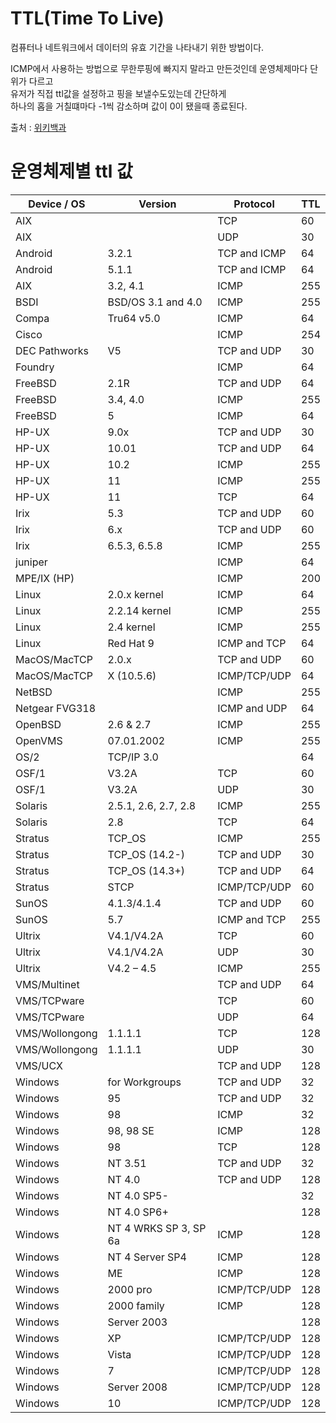 # TTL(Time To Live)

컴퓨터나 네트워크에서 데이터의 유효 기간을 나타내기 위한 방법이다.

ICMP에서 사용하는 방법으로 무한루핑에 빠지지 말라고 만든것인데 운영체제마다 단위가 다르고   
유저가 직접 ttl값을 설정하고 핑을 보낼수도있는데 간단하게   
하나의 홉을 거칠떄마다 -1씩 감소하며 값이 0이 됐을때 종료된다.  




출처 : [위키백과](https://ko.wikipedia.org/wiki/%ED%83%80%EC%9E%84_%ED%88%AC_%EB%A6%AC%EB%B8%8C)

# 운영체제별 ttl 값

| Device / OS    	| Version               	| Protocol     	| TTL 	|
|----------------	|-----------------------	|--------------	|-----	|
| AIX            	|                       	| TCP          	| 60  	|
| AIX            	|                       	| UDP          	| 30  	|
| Android        	| 3.2.1                 	| TCP and ICMP 	| 64  	|
| Android        	| 5.1.1                 	| TCP and ICMP 	| 64  	|
| AIX            	| 3.2, 4.1              	| ICMP         	| 255 	|
| BSDI           	| BSD/OS 3.1 and 4.0    	| ICMP         	| 255 	|
| Compa          	| Tru64 v5.0            	| ICMP         	| 64  	|
| Cisco          	|                       	| ICMP         	| 254 	|
| DEC Pathworks  	| V5                    	| TCP and UDP  	| 30  	|
| Foundry        	|                       	| ICMP         	| 64  	|
| FreeBSD        	| 2.1R                  	| TCP and UDP  	| 64  	|
| FreeBSD        	| 3.4, 4.0              	| ICMP         	| 255 	|
| FreeBSD        	| 5                     	| ICMP         	| 64  	|
| HP-UX          	| 9.0x                  	| TCP and UDP  	| 30  	|
| HP-UX          	| 10.01                 	| TCP and UDP  	| 64  	|
| HP-UX          	| 10.2                  	| ICMP         	| 255 	|
| HP-UX          	| 11                    	| ICMP         	| 255 	|
| HP-UX          	| 11                    	| TCP          	| 64  	|
| Irix           	| 5.3                   	| TCP and UDP  	| 60  	|
| Irix           	| 6.x                   	| TCP and UDP  	| 60  	|
| Irix           	| 6.5.3, 6.5.8          	| ICMP         	| 255 	|
| juniper        	|                       	| ICMP         	| 64  	|
| MPE/IX (HP)    	|                       	| ICMP         	| 200 	|
| Linux          	| 2.0.x kernel          	| ICMP         	| 64  	|
| Linux          	| 2.2.14 kernel         	| ICMP         	| 255 	|
| Linux          	| 2.4 kernel            	| ICMP         	| 255 	|
| Linux          	| Red Hat 9             	| ICMP and TCP 	| 64  	|
| MacOS/MacTCP   	| 2.0.x                 	| TCP and UDP  	| 60  	|
| MacOS/MacTCP   	| X (10.5.6)            	| ICMP/TCP/UDP 	| 64  	|
| NetBSD         	|                       	| ICMP         	| 255 	|
| Netgear FVG318 	|                       	| ICMP and UDP 	| 64  	|
| OpenBSD        	| 2.6 & 2.7             	| ICMP         	| 255 	|
| OpenVMS        	| 07.01.2002            	| ICMP         	| 255 	|
| OS/2           	| TCP/IP 3.0            	|              	| 64  	|
| OSF/1          	| V3.2A                 	| TCP          	| 60  	|
| OSF/1          	| V3.2A                 	| UDP          	| 30  	|
| Solaris        	| 2.5.1, 2.6, 2.7, 2.8  	| ICMP         	| 255 	|
| Solaris        	| 2.8                   	| TCP          	| 64  	|
| Stratus        	| TCP_OS                	| ICMP         	| 255 	|
| Stratus        	| TCP_OS (14.2-)        	| TCP and UDP  	| 30  	|
| Stratus        	| TCP_OS (14.3+)        	| TCP and UDP  	| 64  	|
| Stratus        	| STCP                  	| ICMP/TCP/UDP 	| 60  	|
| SunOS          	| 4.1.3/4.1.4           	| TCP and UDP  	| 60  	|
| SunOS          	| 5.7                   	| ICMP and TCP 	| 255 	|
| Ultrix         	| V4.1/V4.2A            	| TCP          	| 60  	|
| Ultrix         	| V4.1/V4.2A            	| UDP          	| 30  	|
| Ultrix         	| V4.2 – 4.5            	| ICMP         	| 255 	|
| VMS/Multinet   	|                       	| TCP and UDP  	| 64  	|
| VMS/TCPware    	|                       	| TCP          	| 60  	|
| VMS/TCPware    	|                       	| UDP          	| 64  	|
| VMS/Wollongong 	| 1.1.1.1               	| TCP          	| 128 	|
| VMS/Wollongong 	| 1.1.1.1               	| UDP          	| 30  	|
| VMS/UCX        	|                       	| TCP and UDP  	| 128 	|
| Windows        	| for Workgroups        	| TCP and UDP  	| 32  	|
| Windows        	| 95                    	| TCP and UDP  	| 32  	|
| Windows        	| 98                    	| ICMP         	| 32  	|
| Windows        	| 98, 98 SE             	| ICMP         	| 128 	|
| Windows        	| 98                    	| TCP          	| 128 	|
| Windows        	| NT 3.51               	| TCP and UDP  	| 32  	|
| Windows        	| NT 4.0                	| TCP and UDP  	| 128 	|
| Windows        	| NT 4.0 SP5-           	|              	| 32  	|
| Windows        	| NT 4.0 SP6+           	|              	| 128 	|
| Windows        	| NT 4 WRKS SP 3, SP 6a 	| ICMP         	| 128 	|
| Windows        	| NT 4 Server SP4       	| ICMP         	| 128 	|
| Windows        	| ME                    	| ICMP         	| 128 	|
| Windows        	| 2000 pro              	| ICMP/TCP/UDP 	| 128 	|
| Windows        	| 2000 family           	| ICMP         	| 128 	|
| Windows        	| Server 2003           	|              	| 128 	|
| Windows        	| XP                    	| ICMP/TCP/UDP 	| 128 	|
| Windows        	| Vista                 	| ICMP/TCP/UDP 	| 128 	|
| Windows        	| 7                     	| ICMP/TCP/UDP 	| 128 	|
| Windows        	| Server 2008           	| ICMP/TCP/UDP 	| 128 	|
| Windows        	| 10                    	| ICMP/TCP/UDP 	| 128 	|